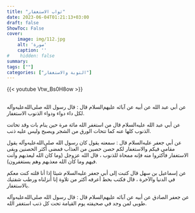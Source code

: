 ```yaml
---
title: "ثواب الاستغفار"
date: 2023-06-04T01:21:13+03:00
draft: false
ShowToc: False
cover:
    image: img/112.jpg
    alt: 'صورة'
    caption: ''
#    hidden: false
summary: 
tags: [""]
categories: ["التوبة والاستغفار"]
---
```

{{< youtube Vtw_Bs0H8ow >}}  
 <br>

عن أبي عبد الله عن أبيه عن آبائه
عليهم‌السلام قال : قال رسول الله صلى‌الله‌عليه‌وآله لكل داء دواء ودواء الذنوب
الاستغفار.

عن أبي عبد الله عليه‌السلام قال من استغفر الله مائة
مرة حين ينام بات وقد تحاتت الذنوب كلها عنه كما تتحات الورق من
الشجر ويصبح وليس عليه ذنب.

عن أبي جعفر عليه‌السلام قال : سمعته يقول كان
رسول الله صلى‌الله‌عليه‌وآله يقول مقامي فيكم والاستغفار لكم حصن حصين من
العذاب فمضى أكثر الحصنين وبقى الاستغفار فأكثروا منه فإنه ممحاة
للذنوب ، قال الله عزوجل (وما كان الله ليعذبهم وأنت فيهم وما كان
الله معذبهم وهم يستغفرون).

عن إسماعيل بن سهل قال كتبت إلى أبي جعفر عليه‌السلام شيئا إذا أنا
قلته كنت معكم في الدنيا والآخرة ، قال فكتب بخط أعرفه أكثر من
تلاوة إنا أنزلناه ورطب شفتيك بالاستغفار.

عن جعفر الصادق عن أبيه عن آبائه عليهم‌السلام قال : قال
رسول الله صلى‌الله‌عليه‌وآله طوبى لمن وجد في صحيفته يوم القيامة تحت كل ذنب
استغفر الله.

